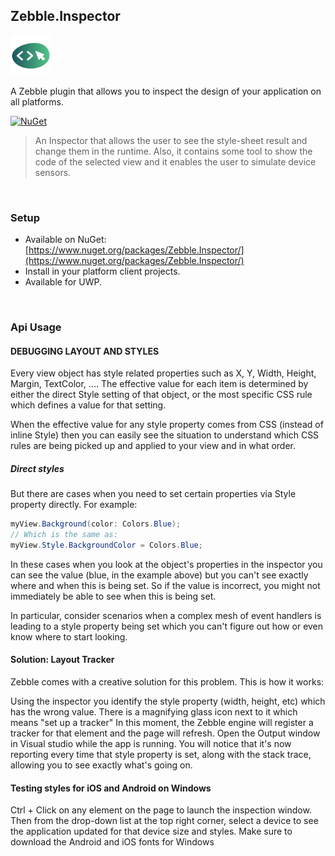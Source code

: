 [logo]: https://raw.githubusercontent.com/Geeksltd/Zebble.Inspector/master/Icon.png "Zebble.Inspector"


## Zebble.Inspector

![logo]

A Zebble plugin that allows you to inspect the design of your application on all platforms.

[![NuGet](https://img.shields.io/nuget/v/Zebble.Inspector.svg?label=NuGet)](https://www.nuget.org/packages/Zebble.Inspector/)

> An Inspector that allows the user to see the style-sheet result and change them in the runtime. Also, it contains some tool to show the code of the selected view and it enables the user to simulate device sensors.

<br>


### Setup
* Available on NuGet: [https://www.nuget.org/packages/Zebble.Inspector/](https://www.nuget.org/packages/Zebble.Inspector/)
* Install in your platform client projects.
* Available for UWP.
<br>


### Api Usage

#### DEBUGGING LAYOUT AND STYLES

Every view object has style related properties such as X, Y, Width, Height, Margin, TextColor, .... The effective value for each item is determined by either the direct Style setting of that object, or the most specific CSS rule which defines a value for that setting.

When the effective value for any style property comes from CSS (instead of inline Style) then you can easily see the situation to understand which CSS rules are being picked up and applied to your view and in what order.

##### Direct styles

But there are cases when you need to set certain properties via Style property directly. For example:
```csharp
myView.Background(color: Colors.Blue);
// Which is the same as:
myView.Style.BackgroundColor = Colors.Blue;
```
In these cases when you look at the object's properties in the inspector you can see the value (blue, in the example above) but you can't see exactly where and when this is being set. So if the value is incorrect, you might not immediately be able to see when this is being set.

In particular, consider scenarios when a complex mesh of event handlers is leading to a style property being set which you can't figure out how or even know where to start looking.

#### Solution: Layout Tracker
Zebble comes with a creative solution for this problem. This is how it works:

Using the inspector you identify the style property (width, height, etc) which has the wrong value.
There is a magnifying glass icon next to it which means "set up a tracker"
In this moment, the Zebble engine will register a tracker for that element and the page will refresh.
Open the Output window in Visual studio while the app is running.
You will notice that it's now reporting every time that style property is set, along with the stack trace, allowing you to see exactly what's going on.

#### Testing styles for iOS and Android on Windows

Ctrl + Click on any element on the page to launch the inspection window. Then from the drop-down list at the top right corner, select a device to see the application updated for that device size and styles. Make sure to download the Android and iOS fonts for Windows
